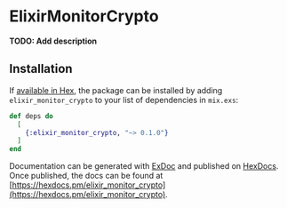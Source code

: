 # ElixirMonitorCrypto

**TODO: Add description**

## Installation

If [available in Hex](https://hex.pm/docs/publish), the package can be installed
by adding `elixir_monitor_crypto` to your list of dependencies in `mix.exs`:

```elixir
def deps do
  [
    {:elixir_monitor_crypto, "~> 0.1.0"}
  ]
end
```

Documentation can be generated with [ExDoc](https://github.com/elixir-lang/ex_doc)
and published on [HexDocs](https://hexdocs.pm). Once published, the docs can
be found at [https://hexdocs.pm/elixir_monitor_crypto](https://hexdocs.pm/elixir_monitor_crypto).


